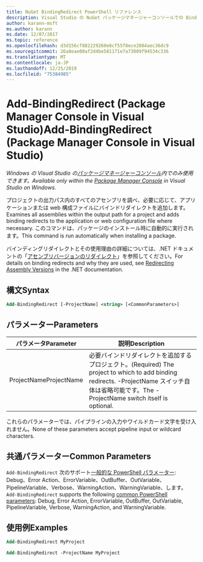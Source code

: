 ```yaml
---
title: NuGet BindingRedirect PowerShell リファレンス
description: Visual Studio の NuGet パッケージマネージャーコンソールでの BindingRedirect PowerShell コマンドのリファレンス。
author: karann-msft
ms.author: karann
ms.date: 12/07/2017
ms.topic: reference
ms.openlocfilehash: d3d156cf882229260e8cf55f8ece2804aec36dc9
ms.sourcegitcommit: 26a8eae00af2d4be581171e7a73009f94534c336
ms.translationtype: MT
ms.contentlocale: ja-JP
ms.lasthandoff: 12/25/2019
ms.locfileid: "75384985"
---
```

# <a name="add-bindingredirect-package-manager-console-in-visual-studio"></a><span data-ttu-id="83d2a-103">Add-BindingRedirect (Package Manager Console in Visual Studio)</span><span class="sxs-lookup"><span data-stu-id="83d2a-103">Add-BindingRedirect (Package Manager Console in Visual Studio)</span></span>

<span data-ttu-id="83d2a-104">*Windows の Visual Studio の[パッケージマネージャーコンソール](../../consume-packages/install-use-packages-powershell.md)内でのみ使用できます。*</span><span class="sxs-lookup"><span data-stu-id="83d2a-104">*Available only within the [Package Manager Console](../../consume-packages/install-use-packages-powershell.md) in Visual Studio on Windows.*</span></span>

<span data-ttu-id="83d2a-105">プロジェクトの出力パス内のすべてのアセンブリを調べ、必要に応じて、アプリケーションまたは web 構成ファイルにバインドリダイレクトを追加します。</span><span class="sxs-lookup"><span data-stu-id="83d2a-105">Examines all assemblies within the output path for a project and adds binding redirects to the application or web configuration file where necessary.</span></span> <span data-ttu-id="83d2a-106">このコマンドは、パッケージのインストール時に自動的に実行されます。</span><span class="sxs-lookup"><span data-stu-id="83d2a-106">This command is run automatically when installing a package.</span></span>

<span data-ttu-id="83d2a-107">バインディングリダイレクトとその使用理由の詳細については、.NET ドキュメントの「[アセンブリバージョンのリダイレクト](/dotnet/framework/configure-apps/redirect-assembly-versions)」を参照してください。</span><span class="sxs-lookup"><span data-stu-id="83d2a-107">For details on binding redirects and why they are used, see [Redirecting Assembly Versions](/dotnet/framework/configure-apps/redirect-assembly-versions) in the .NET documentation.</span></span>

## <a name="syntax"></a><span data-ttu-id="83d2a-108">構文</span><span class="sxs-lookup"><span data-stu-id="83d2a-108">Syntax</span></span>

```ps
Add-BindingRedirect [-ProjectName] <string> [<CommonParameters>]
```

## <a name="parameters"></a><span data-ttu-id="83d2a-109">パラメーター</span><span class="sxs-lookup"><span data-stu-id="83d2a-109">Parameters</span></span>

| <span data-ttu-id="83d2a-110">パラメータ</span><span class="sxs-lookup"><span data-stu-id="83d2a-110">Parameter</span></span> | <span data-ttu-id="83d2a-111">説明</span><span class="sxs-lookup"><span data-stu-id="83d2a-111">Description</span></span> |
| --- | --- |
| <span data-ttu-id="83d2a-112">ProjectName</span><span class="sxs-lookup"><span data-stu-id="83d2a-112">ProjectName</span></span> | <span data-ttu-id="83d2a-113">必要バインドリダイレクトを追加するプロジェクト。</span><span class="sxs-lookup"><span data-stu-id="83d2a-113">(Required) The project to which to add binding redirects.</span></span> <span data-ttu-id="83d2a-114">-ProjectName スイッチ自体は省略可能です。</span><span class="sxs-lookup"><span data-stu-id="83d2a-114">The -ProjectName switch itself is optional.</span></span> |

<span data-ttu-id="83d2a-115">これらのパラメーターでは、パイプラインの入力やワイルドカード文字を受け入れません。</span><span class="sxs-lookup"><span data-stu-id="83d2a-115">None of these parameters accept pipeline input or wildcard characters.</span></span>

## <a name="common-parameters"></a><span data-ttu-id="83d2a-116">共通パラメーター</span><span class="sxs-lookup"><span data-stu-id="83d2a-116">Common Parameters</span></span>

<span data-ttu-id="83d2a-117">`Add-BindingRedirect` 次のサポート[一般的な PowerShell パラメーター](https://go.microsoft.com/fwlink/?LinkID=113216): Debug、Error Action、ErrorVariable、OutBuffer、OutVariable、PipelineVariable、Verbose、WarningAction、WarningVariable、します。</span><span class="sxs-lookup"><span data-stu-id="83d2a-117">`Add-BindingRedirect` supports the following [common PowerShell parameters](https://go.microsoft.com/fwlink/?LinkID=113216): Debug, Error Action, ErrorVariable, OutBuffer, OutVariable, PipelineVariable, Verbose, WarningAction, and WarningVariable.</span></span>

## <a name="examples"></a><span data-ttu-id="83d2a-118">使用例</span><span class="sxs-lookup"><span data-stu-id="83d2a-118">Examples</span></span>

```ps
Add-BindingRedirect MyProject

Add-BindingRedirect -ProjectName MyProject
```